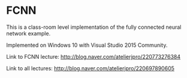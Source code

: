 # FCNN
This is a class-room level implementation of the fully connected neural network example.

Implemented on Windows 10 with Visual Studio 2015 Community.

Link to FCNN lecture: http://blog.naver.com/atelierjpro/220773276384

Link to all lectures: http://blog.naver.com/atelierjpro/220697890605


